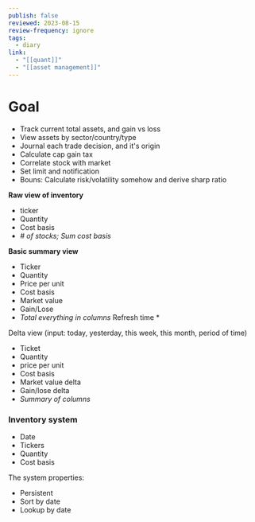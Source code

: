 ```yaml
---
publish: false
reviewed: 2023-08-15
review-frequency: ignore
tags:
  - diary
link:
  - "[[quant]]"
  - "[[asset management]]"
---
```

# Goal
- Track current total assets, and gain vs loss
- View assets by sector/country/type
- Journal each trade decision, and it's origin
- Calculate cap gain tax
- Correlate stock with market
- Set limit and notification
- Bouns: Calculate risk/volatility somehow and derive sharp ratio

**Raw view of inventory**
- ticker
- Quantity 
- Cost basis
- *# of stocks; Sum cost basis*

**Basic summary view**
- Ticker
- Quantity 
- Price per unit 
- Cost basis
- Market value
- Gain/Lose
- *Total everything in columns*
Refresh time *

Delta view (input: today, yesterday, this week, this month, period of time)
- Ticket
- Quantity
- price per unit
- Cost basis
- Market value delta
- Gain/lose delta
- *Summary of columns*

### Inventory system
- Date
- Tickers
- Quantity
- Cost basis

The system properties:
- Persistent 
- Sort by date
- Lookup by date